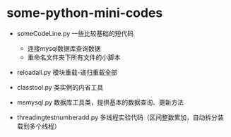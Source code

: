 # some-python-mini-codes
* someCodeLine.py 一些比较基础的短代码
    * 连接mysql数据库查询数据
    * 重命名文件夹下所有文件的小脚本

* reloadall.py 模块重载-递归重载全部
* classtool.py 类实例的内省工具
* msmysql.py 数据库工具类，提供基本的数据查询、更新方法
* threadingtestnumberadd.py 多线程实验代码（区间整数累加，自动拆分装载到多个线程）
